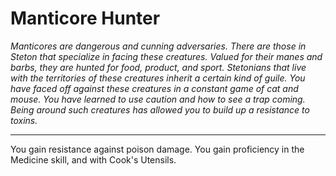Manticore Hunter
================

_Manticores are dangerous and cunning adversaries. There are those in Steton that specialize in facing these creatures. Valued for their manes and barbs, they are hunted for food, product, and sport. Stetonians that live with the territories of these creatures inherit a certain kind of guile.  You have faced off against these creatures in a constant game of cat and mouse. You have learned to use caution and how to see a trap coming.  Being around such creatures has allowed you to build up a resistance to toxins._

* * *

You gain resistance against poison damage.  You gain proficiency in the Medicine skill, and with Cook's Utensils.
